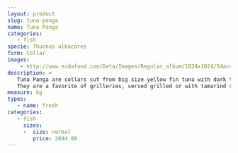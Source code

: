 ```yaml
---
layout: product
slug: tuna-panga
name: Tuna Panga
categories:
   - fish
specie: Thunnus albacares
form: Collar
images:
    - http://www.midafood.com/Data/Images/Regular_album/1024x1024/54ace214c8414452.jpg
description: >
   Tuna Panga are collars cut from big size yellow fin tuna with dark to medium red meat.
   They are a favorite of grilleries, served grilled or with tamarind soup.
measure: kg
types:
   - name: fresh
categories:
   - fish
     sizes:
     -  size: normal
        price: 2694.00
---
```

